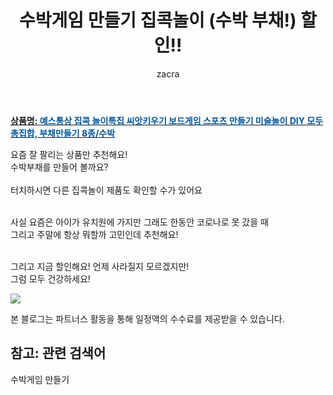 ﻿---
layout: post
title:  "수박게임 만들기 집콕놀이 (수박 부채!) 할인!!"
author: zacra
categories: [ 아이템 ]
tags: [수박게임 만들기]
image: https://static.coupangcdn.com/image/vendor_inventory/6702/081ec29460d8861a58bfb3bb6dc5614e9aa1185e5fd4d36397874fda9d97.jpg 
description: "쿠팡에서 수박게임 만들기 관련 상품으로 가장 잘팔리는 제품 중 하나라는 사실!!."
rating: 4.5
---

<a href="https://link.coupang.com/re/AFFSDP?lptag=AF8407795&pageKey=1464066135&itemId=2518103126&vendorItemId=70511015042&traceid=V0-153-a204e23b59e3f007"><b>상품명: <font color='#01579B'>예스통상 집콕 놀이특집 씨앗키우기 보드게임 스포츠 만들기 미술놀이 DIY 모두 총집합, 부채만들기 8종/수박</font></b></a>

요즘 잘 팔리는 상품만 추천해요!<br/>
수박부채를 만들어 볼까요?<br/><br/>
터치하시면 다른 집콕놀이 제품도 확인할 수가 있어요 <br/><br/>

사실 요즘은 아이가 유치원에 가지만 그래도 한동안 코로나로 못 갔을 때 <br/>
그리고 주말에 항상 뭐할까 고민인데 추천해요!<br/><br/>

그리고 지금 할인해요! 언제 사라질지 모르겠지만!<br/>
그럼 모두 건강하세요!



<a href="https://link.coupang.com/re/AFFSDP?lptag=AF8407795&pageKey=1464066135&itemId=2518103126&vendorItemId=70511015042&traceid=V0-153-a204e23b59e3f007"><img src="https://thumbnail10.coupangcdn.com/thumbnails/remote/q89/image/vendor_inventory/f0ea/f72aee95a14fb12e6ee2c0b88d06df7a1c9426e9b65d88c1ea9809c6b75f.jpg"></a> 

본 블로그는 파트너스 활동을 통해 일정액의 수수료를 제공받을 수 있습니다.

## 참고: 관련 검색어    
수박게임 만들기